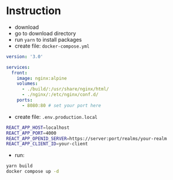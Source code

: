 # Instruction

 - download
 - go to download directory
 - run `yarn` to install packages
 - create file: `docker-compose.yml`
```yml
version: '3.0'

services:
  front:
    image: nginx:alpine
    volumes:
      - ./build/:/usr/share/nginx/html/
      - ./nginx/:/etc/nginx/conf.d/
    ports:
      - 8080:80 # set your port here
```
- create file: `.env.production.local`
```bash
REACT_APP_HOST=localhost
REACT_APP_PORT=4000
REACT_APP_OPENID_SERVER=https://server:port/realms/your-realm
REACT_APP_CLIENT_ID=your-client
```
- run: 
```bash
yarn build
docker compose up -d
```
